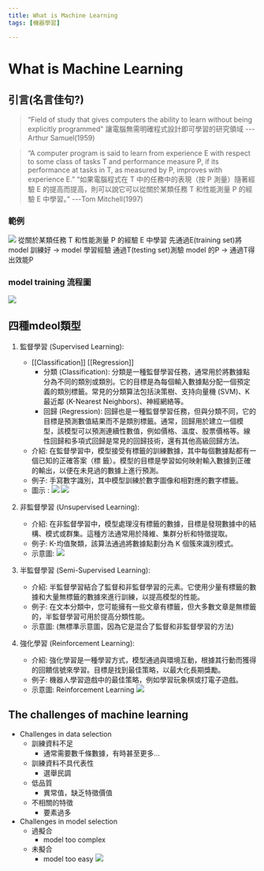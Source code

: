 ```yaml
---
title: What is Machine Learning
tags: [機器學習]

---
```


# What is Machine Learning
## 引言(名言佳句?)


>“Field of study that gives computers the ability to learn without being explicitly programmed"
>讓電腦無需明確程式設計即可學習的研究領域
>---Arthur Samuel(1959)

>“A computer program is said to learn from experience E with respect to some class of tasks T and performance measure P, if its performance at tasks in T, as measured by P, improves with experience E.”
>“如果電腦程式在 T 中的任務中的表現（按 P 測量）隨著經驗 E 的提高而提高，則可以說它可以從關於某類任務 T 和性能測量 P 的經驗 E 中學習。”
---Tom Mitchell(1997)
### 範例
![](S1ppAPfzp.png)
從關於某類任務 T 和性能測量 P 的經驗 E 中學習
先通過E(training set)將 model 訓練好 → model 學習經驗
通過T(testing set)測驗 model 的P → 通過T得出效能P

### model training 流程圖
![](rkobbuff6.png)

## 四種mdeol類型

1. 監督學習 (Supervised Learning):
    - [[Classification]] [[Regression]]
        - 分類 (Classification):
                分類是一種監督學習任務，通常用於將數據點分為不同的類別或類別。它的目標是為每個輸入數據點分配一個預定義的類別標籤。常見的分類算法包括決策樹、支持向量機 (SVM)、K最近鄰 (K-Nearest Neighbors)、神經網絡等。
        - 回歸 (Regression):
            回歸也是一種監督學習任務，但與分類不同，它的目標是預測數值結果而不是類別標籤。通常，回歸用於建立一個模型，該模型可以預測連續性數值，例如價格、溫度、股票價格等。線性回歸和多項式回歸是常見的回歸技術，還有其他高級回歸方法。
    - 介紹: 
        在監督學習中，模型接受有標籤的訓練數據，其中每個數據點都有一個已知的正確答案（標  籤）。模型的目標是學習如何映射輸入數據到正確的輸出，以便在未見過的數據上進行預測。
    - 例子: 手寫數字識別，其中模型訓練於數字圖像和相對應的數字標籤。
    - 圖示 : 
         ![](SkvRu_zfp.png)
         ![](1Nf2tTTkALYq6RTMQmhjo1A.png)

    
    
2. 非監督學習 (Unsupervised Learning):
    - 介紹: 在非監督學習中，模型處理沒有標籤的數據，目標是發現數據中的結構、模式或群集。這種方法通常用於降維、集群分析和特徵提取。
    - 例子: K-均值聚類，該算法通過將數據點劃分為 K 個簇來識別模式。
    - 示意圖: ![](HkhpOdMGa.png)
        
3. 半監督學習 (Semi-Supervised Learning):

    - 介紹: 半監督學習結合了監督和非監督學習的元素。它使用少量有標籤的數據和大量無標籤的數據來進行訓練，以提高模型的性能。
    - 例子: 在文本分類中，您可能擁有一些文章有標籤，但大多數文章是無標籤的，半監督學習可用於提高分類性能。
    - 示意圖: (無標準示意圖，因為它是混合了監督和非監督學習的方法)
4. 強化學習 (Reinforcement Learning):

    - 介紹: 強化學習是一種學習方式，模型通過與環境互動，根據其行動而獲得的回饋信號來學習。目標是找到最佳策略，以最大化長期獎勵。
    - 例子: 機器人學習遊戲中的最佳策略，例如學習玩象棋或打電子遊戲。
    - 示意圖: Reinforcement Learning ![](500px-Reinforcement_learning_diagram.svg.png)
## The challenges of machine learning
- Challenges in data selection
    - 訓練資料不足
        - 通常需要數千條數據，有時甚至更多…
    - 訓練資料不具代表性
        - 選舉民調
    - 低品質
        - 異常值，缺乏特徵價值
    - 不相關的特徵
        - 要素過多
- Challenges in model selection
    - 過擬合 
        - model too complex
    - 未擬合
        - model too easy
![](SyXTh_Mfp.png)
